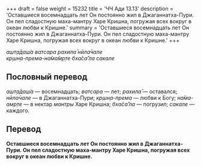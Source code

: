 +++
draft = false
weight = 15232
title = 'ЧЧ Ади 13.13'
description = 'Оставшиеся восемнадцать лет Он постоянно жил в Джаганнатха-Пури. Он пел сладостную маха-мантру Харе Кришна, погружая всех вокруг в океан любви к Кришне.'
summary = 'Оставшиеся восемнадцать лет Он постоянно жил в Джаганнатха-Пури. Он пел сладостную маха-мантру Харе Кришна, погружая всех вокруг в океан любви к Кришне.'
+++

_ашт̣а̄даш́а ватсара рахила̄ нӣла̄чале  
кр̣шн̣а-према-на̄ма̄мр̣те бха̄са̄’ла сакале_

## Пословный перевод

_ашт̣а̄даш́а_ — восемнадцать; _ватсара_ — лет; _рахила̄_ — оставался; _нӣла̄чале_ — в Джаганнатха-Пури; _кр̣шн̣а_\-_према_ — любви к Богу; _на̄ма_\-_амр̣те_ — в нектар _мантры_ Харе Кришна; _бха̄са̄’ла_ — погрузил; _сакале_ — каждого.

## Перевод

**Оставшиеся восемнадцать лет Он постоянно жил в Джаганнатха-Пури. Он пел сладостную маха-мантру Харе Кришна, погружая всех вокруг в океан любви к Кришне.**
